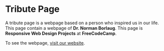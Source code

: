 # Tribute Page
<p>A tribute page is a webpage based on a person who inspired us in our life. This page contain a webpage of <strong>Dr. Norman Borlaug</strong>. This page is <b>Responsive Web Design Projects</b> at <strong>FreeCodeCamp</strong>.</p>
<p>To see the webpage, <a href="https://richardgery.github.io/TributePage/">visit our website</a>.</p>


